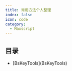 ```yaml
---
title: 常用方法个人整理
index: false
icon: code
category:
  - Maxscript
---
```


## 目录

- [BsKeyTools](BsKeyTools\)
